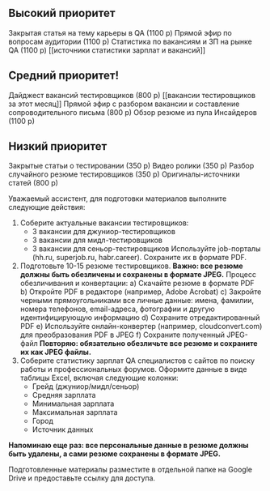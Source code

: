 ## Высокий приоритет

Закрытая статья на тему карьеры в QA (1100 р)
Прямой эфир по вопросам аудитории (1100 р)
Статистика по вакансиям и ЗП на рынке QA (1100 р) [[источники статистики зарплат и вакансий]]

## Средний приоритет!

Дайджест вакансий тестировщиков (800 р) [[вакансии тестировщиков за этот месяц]]
Прямой эфир с разбором вакансии и составление сопроводительного письма (800 р)
Обзор резюме из пула Инсайдеров (1100 р)

## Низкий приоритет

Закрытые статьи о тестировании (350 р)
Видео ролики (350 р)
Разбор случайного резюме тестировщиков (350 р)
Оригиналы-источники статей (800 р)

Уважаемый ассистент, для подготовки материалов выполните следующие действия:

1. Соберите актуальные вакансии тестировщиков:
    - 3 вакансии для джуниор-тестировщиков
    - 3 вакансии для мидл-тестировщиков
    - 3 вакансии для сеньор-тестировщиков Используйте job-порталы (hh.ru, superjob.ru, habr.career). Сохраните их в формате PDF.
2. Подготовьте 10-15 резюме тестировщиков. **Важно: все резюме должны быть обезличены и сохранены в формате JPEG.** Процесс обезличивания и конвертации: a) Скачайте резюме в формате PDF b) Откройте PDF в редакторе (например, Adobe Acrobat) c) Закройте черными прямоугольниками все личные данные: имена, фамилии, номера телефонов, email-адреса, фотографии и другую идентифицирующую информацию d) Сохраните отредактированный PDF e) Используйте онлайн-конвертер (например, cloudconvert.com) для преобразования PDF в JPEG f) Сохраните полученный JPEG-файл **Повторяю: обязательно обезличьте все резюме и сохраните их как JPEG файлы.**
3. Соберите статистику зарплат QA специалистов с сайтов по поиску работы и профессиональных форумов. Оформите данные в виде таблицы Excel, включая следующие колонки:
    - Грейд (джуниор/мидл/сеньор)
    - Средняя зарплата
    - Минимальная зарплата
    - Максимальная зарплата
    - Город
    - Источник данных

**Напоминаю еще раз: все персональные данные в резюме должны быть удалены, а сами резюме сохранены в формате JPEG.**

Подготовленные материалы разместите в отдельной папке на Google Drive и предоставьте ссылку для доступа.